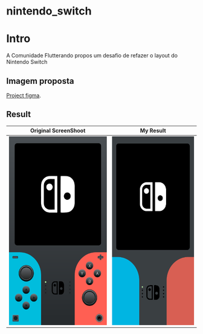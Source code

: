 # nintendo_switch
# Intro
A Comunidade Flutterando propos um desafio de refazer o layout do Nintendo Switch

## Imagem proposta

[Project figma](https://www.figma.com/file/EVeqd5Nlgr3MNE2JyespMj/NintendoSwt-Flutterando?node-id=2%3A102).


## Result

| Original ScreenShoot  |  My Result  |
| ------------------- | ------------------- |
|  <img src="/assets/images/template.png" height="500"> | <img src="/assets/images/resultado.PNG" height="500"> |
